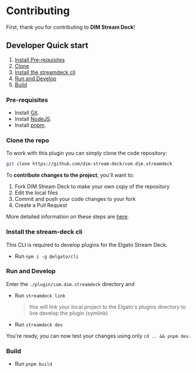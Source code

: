 # Contributing

First, thank you for contributing to **DIM Stream Deck**!

## Developer Quick start

1. [Install Pre-requisites](#pre-requisites)
2. [Clone](#clone-the-repo)
3. [Install the streamdeck cli](#install-the-stream-deck-cli)
4. [Run and Develop](#run-and-develop)
5. [Build](#build)

### Pre-requisites

* Install [Git](https://git-scm.com/downloads).
* Install [NodeJS](https://nodejs.org/).
* Install [pnpm](https://pnpm.io/installation).

### Clone the repo

To work with this plugin you can simply clone the code repository:

```sh
git clone https://github.com/dim-stream-deck/com.dim.streamdeck
```

To **contribute changes to the project**, you'll want to:

1. Fork DIM Stream Deck to make your own copy of the repository
2. Edit the local files
3. Commit and push your code changes to your fork
4. Create a Pull Request

More detailed information on these steps are [here](https://docs.github.com/en/get-started/quickstart/contributing-to-projects).

### Install the stream-deck cli

This CLI is required to develop plugins for the Elgato Stream Deck.

* Run `npm i -g @elgato/cli`

### Run and Develop

Enter the `./plugin/com.dim.streamdeck` directory and

* Run `streamdeck link`
  > this will link your local project to the Elgato's plugins directory to live develop the plugin (symlink)
* Run `streamdeck dev`

You're ready, you can now test your changes using only `cd .. && pnpm dev`.

### Build

* Run `pnpm build`
